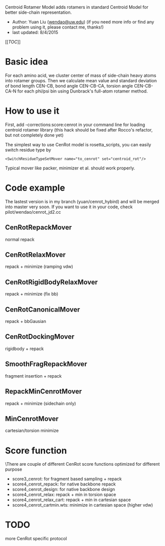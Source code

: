 Centroid Rotamer Model adds rotamers in standard Centroid Model for better side-chain representation.
- Author: Yuan Liu (wendao@uw.edu) (if you need more info or find any problem using it, please contact me, thanks!)
- last updated: 8/4/2015

[[_TOC_]]

# Basic idea

For each amino acid, we cluster center of mass of side-chain heavy atoms into rotamer groups. Then we calculate mean value and standard deviation of bond length CEN-CB, bond angle CEN-CB-CA, torsion angle CEN-CB-CA-N for each phi/psi bin using Dunbrack's full-atom rotamer method.

# How to use it

First, add -corrections:score:cenrot in your command line for loading centroid rotamer library (this hack should be fixed after Rocco's refactor, but not completely done yet)

The simplest way to use CenRot model is rosetta_scripts, you can easily switch residue type by
```
<SwitchResidueTypeSetMover name="to_cenrot" set="centroid_rot"/>
```

Typical mover like packer, minimizer et al. should work properly.

# Code example

The lastest version is in my branch (yuan/cenrot_hybird) and will be merged into master very soon.
If you want to use it in your code, check pilot/wendao/cenrot_jd2.cc

## CenRotRepackMover
normal repack
## CenRotRelaxMover
repack + minimize (ramping vdw)
## CenRotRigidBodyRelaxMover
repack + minimize (fix bb)
## CenRotCanonicalMover
repack + bbGausian
## CenRotDockingMover
rigidbody + repack
## SmoothFragRepackMover
fragment insertion + repack
## RepackMinCenrotMover
repack + minimize (sidechain only)
## MinCenrotMover
cartesian/torsion minimize

# Score function
\There are couple of different CenRot score functions optimized for different purpose
- score3_cenrot: for fragment based sampling + repack
- score4_cenrot_repack: for native backbone repack
- score4_cenrot_design: for native backbone design
- score4_cenrot_relax: repack + min in torsion space
- score4_cenrot_relax_cart: repack + min in cartesian space
- score4_cenrot_cartmin.wts: minimize in cartesian space (higher vdw)

# TODO

more CenRot specific protocol